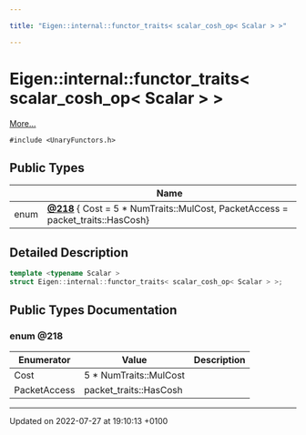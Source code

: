 ```yaml
---

title: "Eigen::internal::functor_traits< scalar_cosh_op< Scalar > >"

---
```


# Eigen::internal::functor_traits< scalar_cosh_op< Scalar > >



 [More...](#detailed-description)


`#include <UnaryFunctors.h>`

## Public Types

|                | Name           |
| -------------- | -------------- |
| enum| **[@218](http://example.org/classes/structeigen_1_1internal_1_1functor__traits_3_01scalar__cosh__op_3_01scalar_01_4_01_4/#enum-@218)** { Cost = 5 * NumTraits<Scalar>::MulCost, PacketAccess = packet_traits<Scalar>::HasCosh} |

## Detailed Description

```cpp
template <typename Scalar >
struct Eigen::internal::functor_traits< scalar_cosh_op< Scalar > >;
```

## Public Types Documentation

### enum @218

| Enumerator | Value | Description |
| ---------- | ----- | ----------- |
| Cost | 5 * NumTraits<Scalar>::MulCost|   |
| PacketAccess | packet_traits<Scalar>::HasCosh|   |




-------------------------------

Updated on 2022-07-27 at 19:10:13 +0100